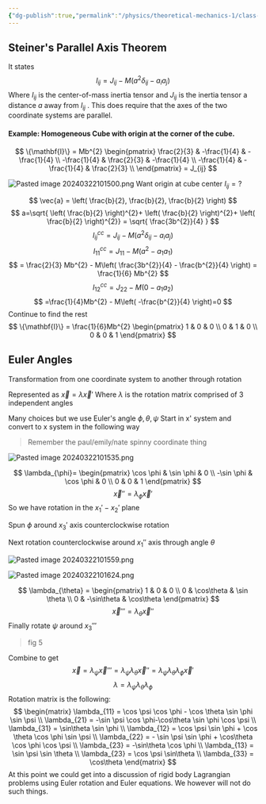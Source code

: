 ```yaml
---
{"dg-publish":true,"permalink":"/physics/theoretical-mechanics-1/class-notes/2024-03-22-parallel-axis-theorem/"}
---
```


## Steiner's Parallel Axis Theorem
It states 
$$
I_{ij} = J_{ij} - M(a^{2} \delta_{ij} - a_{i}a_{j})
$$
Where $I_{ij}$ is the center-of-mass inertia tensor and $J_{ij}$ is the inertia tensor a distance $a$ away from  $I_{ij}$ . This does require that the axes of the two coordinate systems are parallel.

#### Example: Homogeneous Cube with origin at the corner of the cube. 

$$
\{\mathbf{I}\} = Mb^{2} \begin{pmatrix}
\frac{2}{3} & -\frac{1}{4} & -\frac{1}{4}   \\
-\frac{1}{4} & \frac{2}{3} & -\frac{1}{4}   \\
-\frac{1}{4} & -\frac{1}{4} & \frac{2}{3} \\
\end{pmatrix} = J_{ij}
$$

![Pasted image 20240322101500.png](/img/user/Attachments/Pasted%20image%2020240322101500.png)
Want origin at cube center 
$I_{ij}=?$

$$
\vec{a} = \left( \frac{b}{2}, \frac{b}{2}, \frac{b}{2} \right)
$$
$$
a=\sqrt{ \left( \frac{b}{2} \right)^{2}+ \left( \frac{b}{2} \right)^{2}+ \left( \frac{b}{2} \right)^{2}} = \sqrt{ \frac{3b^{2}}{4} }
$$
$$
I^{cc}_{ij}= J_{ij} - M(a^{2} \delta_{ij} - a_{i}a_{j})
$$
$$
I_{11}^{cc} =J_{11} - M(a^{2}-a_{1}a_{1})
$$
$$
= \frac{2}{3} Mb^{2} - M\left( \frac{3b^{2}}{4} - \frac{b^{2}}{4}  \right) = \frac{1}{6} Mb^{2}
$$
$$
I_{12}^{cc} = J_{22} - M(0-a_{1}a_{2})
$$
$$
=\frac{1}{4}Mb^{2} - M\left( -\frac{b^{2}}{4} \right)=0
$$
Continue to find the rest
$$
\{\mathbf{I}\} = \frac{1}{6}Mb^{2} \begin{pmatrix}
1 & 0 & 0 \\
0 & 1 & 0 \\
0 & 0 & 1
\end{pmatrix}
$$

## Euler Angles

Transformation from one coordinate system to another through rotation 

Represented as $\vec{x}=\lambda \vec{x}'$
Where $\lambda$ is the rotation matrix comprised of 3 independent angles 

Many choices but we use Euler's angle $\phi,\theta,\psi$
Start in x' system and convert to x system in the following way

> Remember the paul/emily/nate spinny coordinate thing

![Pasted image 20240322101535.png](/img/user/Attachments/Pasted%20image%2020240322101535.png)

$$
\lambda_{\phi}= \begin{pmatrix}
\cos \phi & \sin \phi & 0 \\
-\sin \phi & \cos \phi & 0 \\
0 & 0 & 1
\end{pmatrix}
$$
$$
\vec{x}'' = \lambda_{\phi} \vec{x}'
$$
So we have rotation in the $x_{1}'-x_{2}'$ plane

Spun $\phi$ around $x_{3}'$ axis 
counterclockwise rotation 

Next rotation counterclockwise around $x_{1}''$ axis through angle $\theta$ 

![Pasted image 20240322101559.png](/img/user/Attachments/Pasted%20image%2020240322101559.png)

![Pasted image 20240322101624.png](/img/user/Attachments/Pasted%20image%2020240322101624.png)

$$
\lambda_{\theta} = \begin{pmatrix}
 1 & 0 & 0 \\
0 & \cos\theta & \sin \theta  \\
0  & -\sin\theta & \cos\theta
\end{pmatrix}
$$
$$
\vec{x} ''' = \lambda_{\theta} \vec{x}''
$$
Finally rotate $\psi$ around $x_{3}'''$
> fig 5 


Combine to get
$$
\vec{x} = \lambda_{\psi} \vec{x}''' = \lambda_{\psi}\lambda_{\theta}\vec{x}'' = \lambda_{\psi} \lambda_{\theta}\lambda_{\phi}\vec{x}'
$$
$$
\lambda = \lambda_{\psi}\lambda_{\theta}\lambda_{\phi}
$$
Rotation matrix is the following: 
$$
\begin{matrix}
\lambda_{11} = \cos \psi \cos \phi - \cos \theta \sin \phi \sin \psi \\
\lambda_{21} = -\sin \psi \cos \phi-\cos\theta \sin \phi \cos \psi \\
\lambda_{31} = \sin\theta \sin \phi \\
\lambda_{12} = \cos \psi \sin \phi  + \cos \theta \cos \phi \sin \psi \\
\lambda_{22} = - \sin \psi \sin \phi + \cos\theta \cos \phi \cos \psi \\
\lambda_{23} = -\sin\theta \cos \phi \\
\lambda_{13} = \sin \psi \sin \theta  \\
\lambda_{23} = \cos \psi \sin\theta \\
\lambda_{33} = \cos\theta
\end{matrix}
$$
At this point we could get into a discussion of rigid body Lagrangian problems using Euler rotation and Euler equations. We however will not do such things. 
 